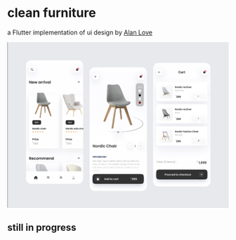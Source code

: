 # clean furniture
a Flutter implementation of ui design by [Alan Love](https://www.behance.net/gallery/123287043/Home-purchase-app)

![furniture_design](./res/design.png)

## still in progress